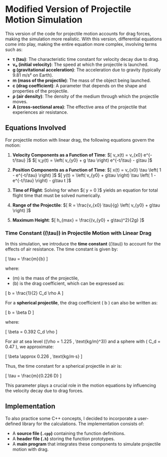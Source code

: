 # Modified Version of Projectile Motion Simulation

This version of the code for projectile motion accounts for drag forces, making the simulation more realistic. With this version, differential equations come into play, making the entire equation more complex, involving terms such as:

- **τ (tau)**: The characteristic time constant for velocity decay due to drag.
- **v₀ (initial velocity)**: The speed at which the projectile is launched.
- **g (gravitational acceleration)**: The acceleration due to gravity (typically 9.81 m/s² on Earth).
- **m (mass of the projectile)**: The mass of the object being launched.
- **c (drag coefficient)**: A parameter that depends on the shape and properties of the projectile.
- **ρ (air density)**: The density of the medium through which the projectile moves.
- **A (cross-sectional area)**: The effective area of the projectile that experiences air resistance.

## Equations Involved
For projectile motion with linear drag, the following equations govern the motion:

1. **Velocity Components as a Function of Time**:
   \$[ v_x(t) = v_{x0} e^{-t/\tau} \]$
   \$[ v_y(t) = \left( v_{y0} + g \tau \right) e^{-t/\tau} - g\tau \]$

2. **Position Components as a Function of Time**:
   \$[ x(t) = v_{x0} \tau \left( 1 - e^{-t/\tau} \right) \]$
   \$[ y(t) = \left( v_{y0} + g\tau \right) \tau \left( 1 - e^{-t/\tau} \right) - g\tau t \]$

3. **Time of Flight**:
   Solving for when \$( y = 0 \)$ yields an equation for total flight time that must be solved numerically.

4. **Range of the Projectile**:
   \$[ R = \frac{v_{x0} \tau}{g} \left( v_{y0} + g\tau \right) \]$

5. **Maximum Height**:
   \$[ h_{max} = \frac{(v_{y0} + g\tau)^2}{2g} \]$

### Time Constant (\(\tau\)) in Projectile Motion with Linear Drag

In this simulation, we introduce the **time constant** (\(\tau\)) to account for the effects of air resistance. The time constant is given by:

\[
\tau = \frac{m}{b}
\]

where:
- \(m\) is the mass of the projectile,
- \(b\) is the drag coefficient, which can be expressed as:

\[
b = \frac{1}{2} C_d \rho A
\]

For a **spherical projectile**, the drag coefficient \( b \) can also be written as:

\[
b = \beta D
\]

where:

\[
\beta = 0.392 C_d \rho
\]

For air at sea level (\(\rho = 1.225 \, \text{kg/m}^3\)) and a sphere with \( C_d = 0.47 \), we approximate:

\[
\beta \approx 0.226 \, \text{kg/m·s}
\]

Thus, the time constant for a spherical projectile in air is:

\[
\tau = \frac{m}{0.226 D}
\]

This parameter plays a crucial role in the motion equations by influencing the velocity decay due to drag forces.


## Implementation
To also practice some C++ concepts, I decided to incorporate a user-defined library for the calculations. The implementation consists of:

- A **source file (`.cpp`)** containing the function definitions.
- A **header file (`.h`)** storing the function prototypes.
- A **main program** that integrates these components to simulate projectile motion with drag.
